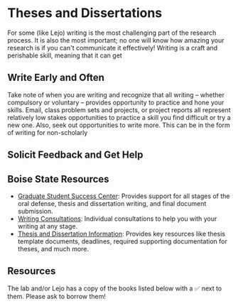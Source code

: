 # Theses and Dissertations

 For some (like Lejo) writing is the most challenging part of the research process. It is also the most important; no one will know how amazing your research is if you can't communicate it effectively! Writing is a craft and perishable skill, meaning that it can get

## Write Early and Often

Take note of when you are writing and recognize that all writing – whether compulsory or voluntary – provides opportunity to practice and hone your skills. Email, class problem sets and projects, or project reports all represent relatively low stakes opportunities to practice a skill you find difficult or try a new one. Also, seek out opportunities to write more. This can be in the form of writing for non-scholarly  

## Solicit Feedback and Get Help 



## Boise State Resources

* [Graduate Student Success Center](https://www.boisestate.edu/graduatecollege-success): Provides support for all stages of the oral defense, thesis and dissertation writing, and final document submission. 
* [Writing Consultations](https://www.boisestate.edu/graduatecollege-success): Individual consultations to help you with your writing at any stage. 
* [Thesis and Dissertation Information](https://www.boisestate.edu/graduatecollege-success/home/thesis-and-dissertation-information/): Provides key resources like thesis template documents, deadlines, required supporting documentation for theses, and much more. 

## Resources

The lab and/or Lejo has a copy of the books listed below with a :white_check_mark: next to them. Please ask to borrow them!